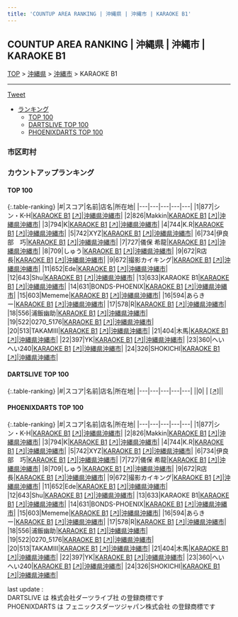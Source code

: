 ```yaml
---
title: 'COUNTUP AREA RANKING | 沖縄県 | 沖縄市 | KARAOKE B1'
---
```

## COUNTUP AREA RANKING | 沖縄県 | 沖縄市 | KARAOKE B1

[TOP](/darts/rank/) > [沖縄県](/darts/rank/沖縄県/) > [沖縄市](/darts/rank/沖縄県/沖縄市/) > KARAOKE B1

___

<a href="https://twitter.com/share?ref_src=twsrc%5Etfw" data-text="COUNTUP AREA RANKING | 沖縄県沖縄市KARAOKE B1" class="twitter-share-button" data-hashtags="DARTSLIVE,PHOENIXDARTS,darts,ダーツ" data-show-count="false">Tweet</a>

* [ランキング](#カウントアップランキング)
    * [TOP 100](#top-100)
    * [DARTSLIVE TOP 100](#dartslive-top-100)
    * [PHOENIXDARTS TOP 100](#phoenixdarts-top-100)

### 市区町村

<ul>

</ul>

### カウントアップランキング

#### TOP 100



{:.table-ranking}
|#|スコア|名前|店名|所在地|
|---|---|---|---|---|
|1|877|<span class="rank-name-pd">シン・K-H</span>|<a href="/darts/rank/shops/86633.html">KARAOKE B1</a> <a href="https://vs.phoenixdarts.com/jp/shop/shopDetailInfo/s_86633?s_seq=86633">[↗]</a>|<a href="/darts/rank/沖縄県/沖縄市">沖縄県沖縄市</a>|
|2|826|<span class="rank-name-pd">Makkin</span>|<a href="/darts/rank/shops/86633.html">KARAOKE B1</a> <a href="https://vs.phoenixdarts.com/jp/shop/shopDetailInfo/s_86633?s_seq=86633">[↗]</a>|<a href="/darts/rank/沖縄県/沖縄市">沖縄県沖縄市</a>|
|3|794|<span class="rank-name-pd">K</span>|<a href="/darts/rank/shops/86633.html">KARAOKE B1</a> <a href="https://vs.phoenixdarts.com/jp/shop/shopDetailInfo/s_86633?s_seq=86633">[↗]</a>|<a href="/darts/rank/沖縄県/沖縄市">沖縄県沖縄市</a>|
|4|744|<span class="rank-name-pd">K.R</span>|<a href="/darts/rank/shops/86633.html">KARAOKE B1</a> <a href="https://vs.phoenixdarts.com/jp/shop/shopDetailInfo/s_86633?s_seq=86633">[↗]</a>|<a href="/darts/rank/沖縄県/沖縄市">沖縄県沖縄市</a>|
|5|742|<span class="rank-name-pd">XYZ</span>|<a href="/darts/rank/shops/86633.html">KARAOKE B1</a> <a href="https://vs.phoenixdarts.com/jp/shop/shopDetailInfo/s_86633?s_seq=86633">[↗]</a>|<a href="/darts/rank/沖縄県/沖縄市">沖縄県沖縄市</a>|
|6|734|<span class="rank-name-pd">伊良部　巧</span>|<a href="/darts/rank/shops/86633.html">KARAOKE B1</a> <a href="https://vs.phoenixdarts.com/jp/shop/shopDetailInfo/s_86633?s_seq=86633">[↗]</a>|<a href="/darts/rank/沖縄県/沖縄市">沖縄県沖縄市</a>|
|7|727|<span class="rank-name-pd">儀保 希龍</span>|<a href="/darts/rank/shops/86633.html">KARAOKE B1</a> <a href="https://vs.phoenixdarts.com/jp/shop/shopDetailInfo/s_86633?s_seq=86633">[↗]</a>|<a href="/darts/rank/沖縄県/沖縄市">沖縄県沖縄市</a>|
|8|709|<span class="rank-name-pd">しゅう</span>|<a href="/darts/rank/shops/86633.html">KARAOKE B1</a> <a href="https://vs.phoenixdarts.com/jp/shop/shopDetailInfo/s_86633?s_seq=86633">[↗]</a>|<a href="/darts/rank/沖縄県/沖縄市">沖縄県沖縄市</a>|
|9|672|<span class="rank-name-pd">R店長</span>|<a href="/darts/rank/shops/86633.html">KARAOKE B1</a> <a href="https://vs.phoenixdarts.com/jp/shop/shopDetailInfo/s_86633?s_seq=86633">[↗]</a>|<a href="/darts/rank/沖縄県/沖縄市">沖縄県沖縄市</a>|
|9|672|<span class="rank-name-pd">撮影カイキング</span>|<a href="/darts/rank/shops/86633.html">KARAOKE B1</a> <a href="https://vs.phoenixdarts.com/jp/shop/shopDetailInfo/s_86633?s_seq=86633">[↗]</a>|<a href="/darts/rank/沖縄県/沖縄市">沖縄県沖縄市</a>|
|11|652|<span class="rank-name-pd">Ede</span>|<a href="/darts/rank/shops/86633.html">KARAOKE B1</a> <a href="https://vs.phoenixdarts.com/jp/shop/shopDetailInfo/s_86633?s_seq=86633">[↗]</a>|<a href="/darts/rank/沖縄県/沖縄市">沖縄県沖縄市</a>|
|12|643|<span class="rank-name-pd">Shu</span>|<a href="/darts/rank/shops/86633.html">KARAOKE B1</a> <a href="https://vs.phoenixdarts.com/jp/shop/shopDetailInfo/s_86633?s_seq=86633">[↗]</a>|<a href="/darts/rank/沖縄県/沖縄市">沖縄県沖縄市</a>|
|13|633|<span class="rank-name-pd">KARAOKE B1</span>|<a href="/darts/rank/shops/86633.html">KARAOKE B1</a> <a href="https://vs.phoenixdarts.com/jp/shop/shopDetailInfo/s_86633?s_seq=86633">[↗]</a>|<a href="/darts/rank/沖縄県/沖縄市">沖縄県沖縄市</a>|
|14|631|<span class="rank-name-pd">BONDS-PHOENIX</span>|<a href="/darts/rank/shops/86633.html">KARAOKE B1</a> <a href="https://vs.phoenixdarts.com/jp/shop/shopDetailInfo/s_86633?s_seq=86633">[↗]</a>|<a href="/darts/rank/沖縄県/沖縄市">沖縄県沖縄市</a>|
|15|603|<span class="rank-name-pd">Mememe</span>|<a href="/darts/rank/shops/86633.html">KARAOKE B1</a> <a href="https://vs.phoenixdarts.com/jp/shop/shopDetailInfo/s_86633?s_seq=86633">[↗]</a>|<a href="/darts/rank/沖縄県/沖縄市">沖縄県沖縄市</a>|
|16|594|<span class="rank-name-pd">あらきー</span>|<a href="/darts/rank/shops/86633.html">KARAOKE B1</a> <a href="https://vs.phoenixdarts.com/jp/shop/shopDetailInfo/s_86633?s_seq=86633">[↗]</a>|<a href="/darts/rank/沖縄県/沖縄市">沖縄県沖縄市</a>|
|17|578|<span class="rank-name-pd">R</span>|<a href="/darts/rank/shops/86633.html">KARAOKE B1</a> <a href="https://vs.phoenixdarts.com/jp/shop/shopDetailInfo/s_86633?s_seq=86633">[↗]</a>|<a href="/darts/rank/沖縄県/沖縄市">沖縄県沖縄市</a>|
|18|556|<span class="rank-name-pd">浦飯幽助</span>|<a href="/darts/rank/shops/86633.html">KARAOKE B1</a> <a href="https://vs.phoenixdarts.com/jp/shop/shopDetailInfo/s_86633?s_seq=86633">[↗]</a>|<a href="/darts/rank/沖縄県/沖縄市">沖縄県沖縄市</a>|
|19|522|<span class="rank-name-pd">0270_5176</span>|<a href="/darts/rank/shops/86633.html">KARAOKE B1</a> <a href="https://vs.phoenixdarts.com/jp/shop/shopDetailInfo/s_86633?s_seq=86633">[↗]</a>|<a href="/darts/rank/沖縄県/沖縄市">沖縄県沖縄市</a>|
|20|513|<span class="rank-name-pd">TAKAMIII</span>|<a href="/darts/rank/shops/86633.html">KARAOKE B1</a> <a href="https://vs.phoenixdarts.com/jp/shop/shopDetailInfo/s_86633?s_seq=86633">[↗]</a>|<a href="/darts/rank/沖縄県/沖縄市">沖縄県沖縄市</a>|
|21|404|<span class="rank-name-pd">木馬</span>|<a href="/darts/rank/shops/86633.html">KARAOKE B1</a> <a href="https://vs.phoenixdarts.com/jp/shop/shopDetailInfo/s_86633?s_seq=86633">[↗]</a>|<a href="/darts/rank/沖縄県/沖縄市">沖縄県沖縄市</a>|
|22|397|<span class="rank-name-pd">YK</span>|<a href="/darts/rank/shops/86633.html">KARAOKE B1</a> <a href="https://vs.phoenixdarts.com/jp/shop/shopDetailInfo/s_86633?s_seq=86633">[↗]</a>|<a href="/darts/rank/沖縄県/沖縄市">沖縄県沖縄市</a>|
|23|360|<span class="rank-name-pd">へいへい240</span>|<a href="/darts/rank/shops/86633.html">KARAOKE B1</a> <a href="https://vs.phoenixdarts.com/jp/shop/shopDetailInfo/s_86633?s_seq=86633">[↗]</a>|<a href="/darts/rank/沖縄県/沖縄市">沖縄県沖縄市</a>|
|24|326|<span class="rank-name-pd">SHOKICHI</span>|<a href="/darts/rank/shops/86633.html">KARAOKE B1</a> <a href="https://vs.phoenixdarts.com/jp/shop/shopDetailInfo/s_86633?s_seq=86633">[↗]</a>|<a href="/darts/rank/沖縄県/沖縄市">沖縄県沖縄市</a>|


#### DARTSLIVE TOP 100



{:.table-ranking}
|#|スコア|名前|店名|所在地|
|---|---|---|---|---|
||0|<span class="rank-name-dl"> </span>|<a href="/darts/rank/shops/.html"></a> <a href="">[↗]</a>|<a href="/darts/rank//"></a>|


#### PHOENIXDARTS TOP 100



{:.table-ranking}
|#|スコア|名前|店名|所在地|
|---|---|---|---|---|
|1|877|<span class="rank-name-pd">シン・K-H</span>|<a href="/darts/rank/shops/86633.html">KARAOKE B1</a> <a href="https://vs.phoenixdarts.com/jp/shop/shopDetailInfo/s_86633?s_seq=86633">[↗]</a>|<a href="/darts/rank/沖縄県/沖縄市">沖縄県沖縄市</a>|
|2|826|<span class="rank-name-pd">Makkin</span>|<a href="/darts/rank/shops/86633.html">KARAOKE B1</a> <a href="https://vs.phoenixdarts.com/jp/shop/shopDetailInfo/s_86633?s_seq=86633">[↗]</a>|<a href="/darts/rank/沖縄県/沖縄市">沖縄県沖縄市</a>|
|3|794|<span class="rank-name-pd">K</span>|<a href="/darts/rank/shops/86633.html">KARAOKE B1</a> <a href="https://vs.phoenixdarts.com/jp/shop/shopDetailInfo/s_86633?s_seq=86633">[↗]</a>|<a href="/darts/rank/沖縄県/沖縄市">沖縄県沖縄市</a>|
|4|744|<span class="rank-name-pd">K.R</span>|<a href="/darts/rank/shops/86633.html">KARAOKE B1</a> <a href="https://vs.phoenixdarts.com/jp/shop/shopDetailInfo/s_86633?s_seq=86633">[↗]</a>|<a href="/darts/rank/沖縄県/沖縄市">沖縄県沖縄市</a>|
|5|742|<span class="rank-name-pd">XYZ</span>|<a href="/darts/rank/shops/86633.html">KARAOKE B1</a> <a href="https://vs.phoenixdarts.com/jp/shop/shopDetailInfo/s_86633?s_seq=86633">[↗]</a>|<a href="/darts/rank/沖縄県/沖縄市">沖縄県沖縄市</a>|
|6|734|<span class="rank-name-pd">伊良部　巧</span>|<a href="/darts/rank/shops/86633.html">KARAOKE B1</a> <a href="https://vs.phoenixdarts.com/jp/shop/shopDetailInfo/s_86633?s_seq=86633">[↗]</a>|<a href="/darts/rank/沖縄県/沖縄市">沖縄県沖縄市</a>|
|7|727|<span class="rank-name-pd">儀保 希龍</span>|<a href="/darts/rank/shops/86633.html">KARAOKE B1</a> <a href="https://vs.phoenixdarts.com/jp/shop/shopDetailInfo/s_86633?s_seq=86633">[↗]</a>|<a href="/darts/rank/沖縄県/沖縄市">沖縄県沖縄市</a>|
|8|709|<span class="rank-name-pd">しゅう</span>|<a href="/darts/rank/shops/86633.html">KARAOKE B1</a> <a href="https://vs.phoenixdarts.com/jp/shop/shopDetailInfo/s_86633?s_seq=86633">[↗]</a>|<a href="/darts/rank/沖縄県/沖縄市">沖縄県沖縄市</a>|
|9|672|<span class="rank-name-pd">R店長</span>|<a href="/darts/rank/shops/86633.html">KARAOKE B1</a> <a href="https://vs.phoenixdarts.com/jp/shop/shopDetailInfo/s_86633?s_seq=86633">[↗]</a>|<a href="/darts/rank/沖縄県/沖縄市">沖縄県沖縄市</a>|
|9|672|<span class="rank-name-pd">撮影カイキング</span>|<a href="/darts/rank/shops/86633.html">KARAOKE B1</a> <a href="https://vs.phoenixdarts.com/jp/shop/shopDetailInfo/s_86633?s_seq=86633">[↗]</a>|<a href="/darts/rank/沖縄県/沖縄市">沖縄県沖縄市</a>|
|11|652|<span class="rank-name-pd">Ede</span>|<a href="/darts/rank/shops/86633.html">KARAOKE B1</a> <a href="https://vs.phoenixdarts.com/jp/shop/shopDetailInfo/s_86633?s_seq=86633">[↗]</a>|<a href="/darts/rank/沖縄県/沖縄市">沖縄県沖縄市</a>|
|12|643|<span class="rank-name-pd">Shu</span>|<a href="/darts/rank/shops/86633.html">KARAOKE B1</a> <a href="https://vs.phoenixdarts.com/jp/shop/shopDetailInfo/s_86633?s_seq=86633">[↗]</a>|<a href="/darts/rank/沖縄県/沖縄市">沖縄県沖縄市</a>|
|13|633|<span class="rank-name-pd">KARAOKE B1</span>|<a href="/darts/rank/shops/86633.html">KARAOKE B1</a> <a href="https://vs.phoenixdarts.com/jp/shop/shopDetailInfo/s_86633?s_seq=86633">[↗]</a>|<a href="/darts/rank/沖縄県/沖縄市">沖縄県沖縄市</a>|
|14|631|<span class="rank-name-pd">BONDS-PHOENIX</span>|<a href="/darts/rank/shops/86633.html">KARAOKE B1</a> <a href="https://vs.phoenixdarts.com/jp/shop/shopDetailInfo/s_86633?s_seq=86633">[↗]</a>|<a href="/darts/rank/沖縄県/沖縄市">沖縄県沖縄市</a>|
|15|603|<span class="rank-name-pd">Mememe</span>|<a href="/darts/rank/shops/86633.html">KARAOKE B1</a> <a href="https://vs.phoenixdarts.com/jp/shop/shopDetailInfo/s_86633?s_seq=86633">[↗]</a>|<a href="/darts/rank/沖縄県/沖縄市">沖縄県沖縄市</a>|
|16|594|<span class="rank-name-pd">あらきー</span>|<a href="/darts/rank/shops/86633.html">KARAOKE B1</a> <a href="https://vs.phoenixdarts.com/jp/shop/shopDetailInfo/s_86633?s_seq=86633">[↗]</a>|<a href="/darts/rank/沖縄県/沖縄市">沖縄県沖縄市</a>|
|17|578|<span class="rank-name-pd">R</span>|<a href="/darts/rank/shops/86633.html">KARAOKE B1</a> <a href="https://vs.phoenixdarts.com/jp/shop/shopDetailInfo/s_86633?s_seq=86633">[↗]</a>|<a href="/darts/rank/沖縄県/沖縄市">沖縄県沖縄市</a>|
|18|556|<span class="rank-name-pd">浦飯幽助</span>|<a href="/darts/rank/shops/86633.html">KARAOKE B1</a> <a href="https://vs.phoenixdarts.com/jp/shop/shopDetailInfo/s_86633?s_seq=86633">[↗]</a>|<a href="/darts/rank/沖縄県/沖縄市">沖縄県沖縄市</a>|
|19|522|<span class="rank-name-pd">0270_5176</span>|<a href="/darts/rank/shops/86633.html">KARAOKE B1</a> <a href="https://vs.phoenixdarts.com/jp/shop/shopDetailInfo/s_86633?s_seq=86633">[↗]</a>|<a href="/darts/rank/沖縄県/沖縄市">沖縄県沖縄市</a>|
|20|513|<span class="rank-name-pd">TAKAMIII</span>|<a href="/darts/rank/shops/86633.html">KARAOKE B1</a> <a href="https://vs.phoenixdarts.com/jp/shop/shopDetailInfo/s_86633?s_seq=86633">[↗]</a>|<a href="/darts/rank/沖縄県/沖縄市">沖縄県沖縄市</a>|
|21|404|<span class="rank-name-pd">木馬</span>|<a href="/darts/rank/shops/86633.html">KARAOKE B1</a> <a href="https://vs.phoenixdarts.com/jp/shop/shopDetailInfo/s_86633?s_seq=86633">[↗]</a>|<a href="/darts/rank/沖縄県/沖縄市">沖縄県沖縄市</a>|
|22|397|<span class="rank-name-pd">YK</span>|<a href="/darts/rank/shops/86633.html">KARAOKE B1</a> <a href="https://vs.phoenixdarts.com/jp/shop/shopDetailInfo/s_86633?s_seq=86633">[↗]</a>|<a href="/darts/rank/沖縄県/沖縄市">沖縄県沖縄市</a>|
|23|360|<span class="rank-name-pd">へいへい240</span>|<a href="/darts/rank/shops/86633.html">KARAOKE B1</a> <a href="https://vs.phoenixdarts.com/jp/shop/shopDetailInfo/s_86633?s_seq=86633">[↗]</a>|<a href="/darts/rank/沖縄県/沖縄市">沖縄県沖縄市</a>|
|24|326|<span class="rank-name-pd">SHOKICHI</span>|<a href="/darts/rank/shops/86633.html">KARAOKE B1</a> <a href="https://vs.phoenixdarts.com/jp/shop/shopDetailInfo/s_86633?s_seq=86633">[↗]</a>|<a href="/darts/rank/沖縄県/沖縄市">沖縄県沖縄市</a>|


<div class="footer border-top border-gray-light mt-5 pt-3 text-right text-gray">
    last update : <span style="font-weight: italic" id="foot_last_modified"></span><br />
    DARTSLIVE は 株式会社ダーツライブ社 の登録商標です<br />
    PHOENIXDARTS は フェニックスダーツジャパン株式会社 の登録商標です<br />
</div>

<script src="https://cdnjs.cloudflare.com/ajax/libs/jquery.tablesorter/2.31.3/js/jquery.tablesorter.min.js" integrity="sha512-qzgd5cYSZcosqpzpn7zF2ZId8f/8CHmFKZ8j7mU4OUXTNRd5g+ZHBPsgKEwoqxCtdQvExE5LprwwPAgoicguNg==" crossorigin="anonymous" referrerpolicy="no-referrer"></script>
<link rel="stylesheet" href="https://cdnjs.cloudflare.com/ajax/libs/jquery.tablesorter/2.31.3/css/theme.default.min.css" integrity="sha512-wghhOJkjQX0Lh3NSWvNKeZ0ZpNn+SPVXX1Qyc9OCaogADktxrBiBdKGDoqVUOyhStvMBmJQ8ZdMHiR3wuEq8+w==" crossorigin="anonymous" referrerpolicy="no-referrer" />
<script>
$(function() {
    $(".table-ranking").tablesorter({sortList:[[0, 0]]});
    $("#foot_last_modified").text(formatDate(new Date(document.lastModified), 'yyyy-MM-dd HH:mm:ss'));
});
</script>

<script async src="https://platform.twitter.com/widgets.js" charset="utf-8"></script>